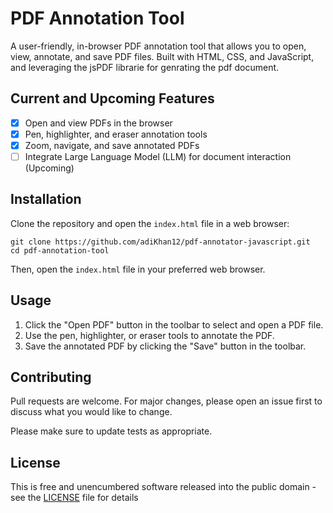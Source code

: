 # PDF Annotation Tool

A user-friendly, in-browser PDF annotation tool that allows you to open, view, annotate, and save PDF files. Built with HTML, CSS, and JavaScript, and leveraging the jsPDF librarie for genrating the pdf document.

## Current and Upcoming Features

- [x] Open and view PDFs in the browser
- [x] Pen, highlighter, and eraser annotation tools
- [x] Zoom, navigate, and save annotated PDFs
- [ ] Integrate Large Language Model (LLM) for document interaction (Upcoming)

## Installation

Clone the repository and open the `index.html` file in a web browser:
```
git clone https://github.com/adiKhan12/pdf-annotator-javascript.git
cd pdf-annotation-tool
```


Then, open the `index.html` file in your preferred web browser.

## Usage

1. Click the "Open PDF" button in the toolbar to select and open a PDF file.
2. Use the pen, highlighter, or eraser tools to annotate the PDF.
3. Save the annotated PDF by clicking the "Save" button in the toolbar.

## Contributing

Pull requests are welcome. For major changes, please open an issue first to discuss what you would like to change.

Please make sure to update tests as appropriate.

## License

This is free and unencumbered software released into the public domain - see the [LICENSE](LICENSE) file for details 




